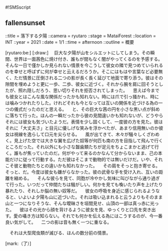 #!SMSscript

## fallensunset

::title = 落下する夕陽
::camera = ryutaro
::stage = MataiForest
::location = INT
::year = 2021
::date = 1/1
::time = afternoon
::outline = 概要

[ryutaro:be:]
[:draw:]
　巨大な夕陽が山をシルエットにしてしまう。その瞬間、世界は一面茜色に焼け付き、誰もが間もなく闇がやってくるのを予感する。そんな一日で僅かしか見られない情景を今こうして彼女の隣で見つめていられるのを幸せと呼ばずに何が幸せと云えるだろうか。そこにはもはや言葉など必要無く、ただ情景に圧倒される二つの影が長く長く延びて地面で寄り添う。彼はその隙間を埋めようと更に一歩、二歩、彼女に近づく。それから腕を肩に回そうとしたが、照れ隠しだろう、思い切りそれを拒否されてしまった。
　思えば今までも彼女とはこんな風な関係だったかも知れない。時には爪で引っ掻かれ、時には噛みつかれたりした。けれどそれも今となっては互いの関係を近づける為の一つの儀式だったのだと思える。
　と、その巨大な茜の円を小さな黒い点が斜めに落ちて行った。ほんの一瞬だったから彼の見間違いかも知れないが、どうやらそれには彼女も気づいたようだ。表情を少し固くして、一度彼の方を見た。彼はそれに「大丈夫さ」と目元に優しげな笑みを浮かべたが、あまり信用無いのか彼女は視線を逸らして口元を尖らせる。
　風が出てきて、木々が騒々しくざわめく。見上げた空では大きな翼を広げた奴等が何匹も南の方を目指して飛んで行くところだった。それ以外にも小さな齧歯類たちが足元をちょこまかと逃げて行く。誰もが焦っていたのだ。何がやって来るのかなんて分からないまま、己の本能だけに従って行動する。ただ彼はそこまで動物的では無いだけだ。いや、それこそ彼と動物たちとの違いかも知れなかった。
　その肩をそっと抱き寄せる。そっと、だ。今度は彼女も嫌がらなかった。彼の武骨な手を受け入れ、互いの距離を縮める。
　そんな彼らを見て、同胞が冷やかし気味に叫びながら通り過ぎて行った。いつだって仲間たちは騒がしい。何かを見ても喚いたり声を上げたり暴れたり、それしか脳の無い奴等だ。
　彼女の呼吸を身近に感じられるようなると、いよいよ夕陽も山に近づいた。それは吸い込まれると云うよりもそのまま山と一つになりそうな、そんな曖昧さを垣間見せ、山頂の一部は真っ赤に光った。
　彼はその光から顔を背けるように彼女を見、ゆっくりと口先を突き出す。愛の囁き方は知らない。それでも何かを伝える為にはこうするのが、今一番良い気がして。
　二つの影は音も無く一つに重なる。

　それは大型爬虫類が滅びる、ほんの数分前の情景。

[mark:（了）]
